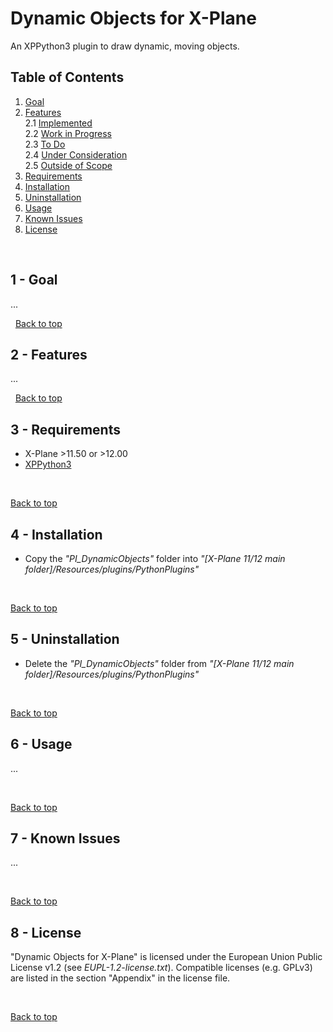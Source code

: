 # Dynamic Objects for X-Plane
An XPPython3 plugin to draw dynamic, moving objects.

<a name="toc"></a>
## Table of Contents
1. [Goal](#1.0)   
2. [Features](#2.0)   
2.1 [Implemented](#2.1)   
2.2 [Work in Progress](#2.2)   
2.3 [To Do](#2.3)   
2.4 [Under Consideration](#2.4)   
2.5 [Outside of Scope](#2.5)
3. [Requirements](#3.0)
4. [Installation](#4.0)    
5. [Uninstallation](#5.0)   
6. [Usage](#6.0)    
7. [Known Issues](#7.0)   
8. [License](#8.0)

&nbsp;

<a name="1.0"></a>
## 1 - Goal

...   

&nbsp;
[Back to top](#toc)

<a name="2.0"></a>
## 2 - Features

...   

&nbsp;
[Back to top](#toc)

<a name="3.0"></a>
## 3 - Requirements

- X-Plane >11.50 or >12.00
- [XPPython3](https://xppython3.readthedocs.io/en/latest/)

&nbsp;

[Back to top](#toc)

<a name="4.0"></a>
## 4 - Installation

- Copy the _"PI_DynamicObjects"_ folder into _"[X-Plane 11/12 main folder]/Resources/plugins/PythonPlugins"_

&nbsp;

[Back to top](#toc)

<a name="5.0"></a>
## 5 - Uninstallation

- Delete the _"PI_DynamicObjects"_ folder from _"[X-Plane 11/12 main folder]/Resources/plugins/PythonPlugins"_

&nbsp;

[Back to top](#toc)

<a name="6.0"></a>
## 6 - Usage

...

&nbsp;

[Back to top](#toc)

<a name="7.0"></a>
## 7 - Known Issues

...

&nbsp;

[Back to top](#toc)

<a name="8.0"></a>
## 8 - License

"Dynamic Objects for X-Plane" is licensed under the European Union Public License v1.2 (see _EUPL-1.2-license.txt_). Compatible licenses (e.g. GPLv3) are listed  in the section "Appendix" in the license file.

&nbsp;

[Back to top](#toc)
